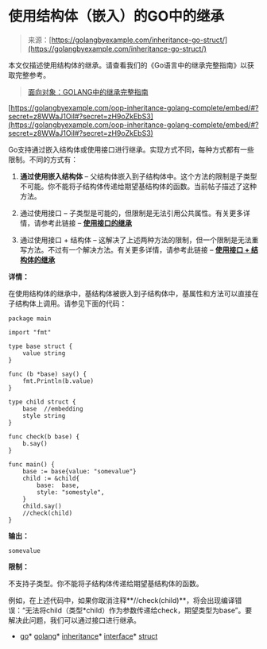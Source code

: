 <!--yml

分类：未分类

日期：2024-10-13 06:00:33

-->

# 使用结构体（嵌入）的GO中的继承

> 来源：[https://golangbyexample.com/inheritance-go-struct/](https://golangbyexample.com/inheritance-go-struct/)

本文仅描述使用结构体的继承。请查看我们的《Go语言中的继承完整指南》以获取完整参考。

> [面向对象：GOLANG中的继承完整指南](https://golangbyexample.com/oop-inheritance-golang-complete/)

[https://golangbyexample.com/oop-inheritance-golang-complete/embed/#?secret=z8WWaJ1OiI#?secret=zH9oZkEbS3](https://golangbyexample.com/oop-inheritance-golang-complete/embed/#?secret=z8WWaJ1OiI#?secret=zH9oZkEbS3)

Go支持通过嵌入结构体或使用接口进行继承。实现方式不同，每种方式都有一些限制。不同的方式有：

1.  **通过使用嵌入结构体** – 父结构体嵌入到子结构体中。这个方法的限制是子类型不可能。你不能将子结构体传递给期望基结构体的函数。当前帖子描述了这种方法。

1.  通过使用接口 – 子类型是可能的，但限制是无法引用公共属性。有关更多详情，请参考此链接 – [**使用接口的继承**](https://golangbyexample.com/inheritance-go-interface/)

1.  通过使用接口 + 结构体 – 这解决了上述两种方法的限制，但一个限制是无法重写方法。不过有一个解决方法。有关更多详情，请参考此链接 – [**使用接口 + 结构体的继承**](https://golangbyexample.com/inheritance-go-interface-struct/)

**详情：**

在使用结构体的继承中，基结构体被嵌入到子结构体中，基属性和方法可以直接在子结构体上调用。请参见下面的代码：

```
package main

import "fmt"

type base struct {
	value string
}

func (b *base) say() {
	fmt.Println(b.value)
}

type child struct {
	base  //embedding
	style string
}

func check(b base) {
	b.say()
}

func main() {
	base := base{value: "somevalue"}
	child := &child{
		base:  base,
		style: "somestyle",
	}
	child.say()
	//check(child)
} 
```

**输出：**

```
somevalue
```

**限制：**

不支持子类型。你不能将子结构体传递给期望基结构体的函数。

例如，在上述代码中，如果你取消注释**//check(child)**，将会出现编译错误：“无法将child（类型*child）作为参数传递给check，期望类型为base”。要解决此问题，我们可以通过接口进行继承。

+   [go](https://golangbyexample.com/tag/go/)*   [golang](https://golangbyexample.com/tag/golang/)*   [inheritance](https://golangbyexample.com/tag/inheritance/)*   [interface](https://golangbyexample.com/tag/interface/)*   [struct](https://golangbyexample.com/tag/struct/)
